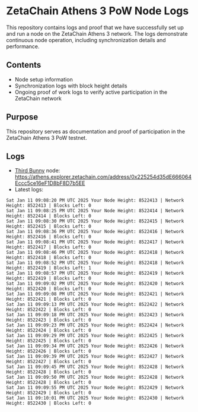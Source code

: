 # ZetaChain Athens 3 PoW Node Logs
This repository contains logs and proof that we have successfully set up and run a node on the ZetaChain Athens 3 network. The logs demonstrate continuous node operation, including synchronization details and performance.

## Contents
- Node setup information
- Synchronization logs with block height details
- Ongoing proof of work logs to verify active participation in the ZetaChain network

## Purpose
This repository serves as documentation and proof of participation in the ZetaChain Athens 3 PoW testnet.

## Logs

- [Third Bunny](https://thirdbunny.xyz/) node: https://athens.explorer.zetachain.com/address/0x225254d35dE666064Eccc5ce16eF1D8bF8D7b5EE
- Latest logs:
```
Sat Jan 11 09:08:20 PM UTC 2025 Your Node Height: 8522413 | Network Height: 8522413 | Blocks Left: 0
Sat Jan 11 09:08:25 PM UTC 2025 Your Node Height: 8522414 | Network Height: 8522414 | Blocks Left: 0
Sat Jan 11 09:08:30 PM UTC 2025 Your Node Height: 8522415 | Network Height: 8522415 | Blocks Left: 0
Sat Jan 11 09:08:36 PM UTC 2025 Your Node Height: 8522416 | Network Height: 8522416 | Blocks Left: 0
Sat Jan 11 09:08:41 PM UTC 2025 Your Node Height: 8522417 | Network Height: 8522417 | Blocks Left: 0
Sat Jan 11 09:08:46 PM UTC 2025 Your Node Height: 8522418 | Network Height: 8522418 | Blocks Left: 0
Sat Jan 11 09:08:52 PM UTC 2025 Your Node Height: 8522418 | Network Height: 8522419 | Blocks Left: 1
Sat Jan 11 09:08:57 PM UTC 2025 Your Node Height: 8522419 | Network Height: 8522419 | Blocks Left: 0
Sat Jan 11 09:09:02 PM UTC 2025 Your Node Height: 8522420 | Network Height: 8522420 | Blocks Left: 0
Sat Jan 11 09:09:08 PM UTC 2025 Your Node Height: 8522421 | Network Height: 8522421 | Blocks Left: 0
Sat Jan 11 09:09:13 PM UTC 2025 Your Node Height: 8522422 | Network Height: 8522422 | Blocks Left: 0
Sat Jan 11 09:09:18 PM UTC 2025 Your Node Height: 8522423 | Network Height: 8522423 | Blocks Left: 0
Sat Jan 11 09:09:23 PM UTC 2025 Your Node Height: 8522424 | Network Height: 8522424 | Blocks Left: 0
Sat Jan 11 09:09:29 PM UTC 2025 Your Node Height: 8522425 | Network Height: 8522425 | Blocks Left: 0
Sat Jan 11 09:09:34 PM UTC 2025 Your Node Height: 8522426 | Network Height: 8522426 | Blocks Left: 0
Sat Jan 11 09:09:39 PM UTC 2025 Your Node Height: 8522427 | Network Height: 8522427 | Blocks Left: 0
Sat Jan 11 09:09:45 PM UTC 2025 Your Node Height: 8522428 | Network Height: 8522428 | Blocks Left: 0
Sat Jan 11 09:09:50 PM UTC 2025 Your Node Height: 8522428 | Network Height: 8522428 | Blocks Left: 0
Sat Jan 11 09:09:55 PM UTC 2025 Your Node Height: 8522429 | Network Height: 8522429 | Blocks Left: 0
Sat Jan 11 09:10:01 PM UTC 2025 Your Node Height: 8522430 | Network Height: 8522430 | Blocks Left: 0
```
